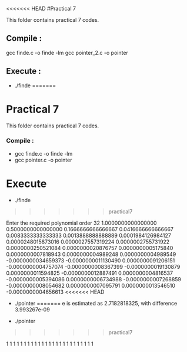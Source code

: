 <<<<<<< HEAD
#Practical 7

This folder contains practical 7 codes. 

## Compile :

 gcc finde.c -o finde -lm
 gcc pointer_2.c -o pointer

## Execute :

*  ./finde
=======
# Practical 7

This folder contains practical 7 codes.

### Compile :

* gcc finde.c -o finde -lm 
* gcc pointer.c -o pointer

# Execute 

* ./finde
>>>>>>> practical7

Enter the required polynomial order
32
1.0000000000000000
0.5000000000000000
0.1666666666666667
0.0416666666666667
0.0083333333333333
0.0013888888888889
0.0001984126984127
0.0000248015873016
0.0000027557319224
0.0000002755731922
0.0000000250521084
0.0000000020876757
0.0000000005175840
0.0000000007818943
0.0000000004989248
0.0000000004989549
-0.0000000034659373
-0.0000000011130490
0.0000000091206151
-0.0000000004757074
-0.0000000008367399
-0.0000000019130879
0.0000000011594825
-0.0000000012887491
0.0000000004816537
-0.0000000005394086
0.0000000006734988
-0.0000000007268859
-0.0000000008054682
0.0000000007095791
0.0000000013546510
-0.0000000004656613
<<<<<<< HEAD

* ./pointer 
=======
 e is estimated as 2.7182818325, with difference 3.993267e-09


 * ./pointer
>>>>>>> practical7

 1  1  1  1  1  1  1  1  1  1  1  1  1  1  1  1  1  1  1  1  1  1  1  1  1

